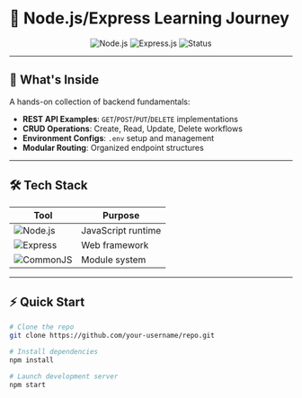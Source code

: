 # 🚀 Node.js/Express Learning Journey

<div align="center">
  <img src="https://img.shields.io/badge/Node.js-v18-green?logo=node.js" alt="Node.js">
  <img src="https://img.shields.io/badge/Express.js-4.x-lightgrey?logo=express" alt="Express.js">
  <img src="https://img.shields.io/badge/Status-Learning-yellow" alt="Status">
</div>

---

## 📂 **What's Inside**
A hands-on collection of backend fundamentals:
- **REST API Examples**: `GET`/`POST`/`PUT`/`DELETE` implementations  
- **CRUD Operations**: Create, Read, Update, Delete workflows  
- **Environment Configs**: `.env` setup and management  
- **Modular Routing**: Organized endpoint structures  

---

## 🛠️ **Tech Stack**
| Tool | Purpose |
|------|---------|
| ![Node.js](https://img.shields.io/badge/-Node.js-339933?logo=node.js) | JavaScript runtime |
| ![Express](https://img.shields.io/badge/-Express-000000?logo=express) | Web framework |
| ![CommonJS](https://img.shields.io/badge/-CommonJS-FFA500?logo=javascript) | Module system |

---

## ⚡ **Quick Start**
```bash
# Clone the repo
git clone https://github.com/your-username/repo.git

# Install dependencies
npm install

# Launch development server
npm start
